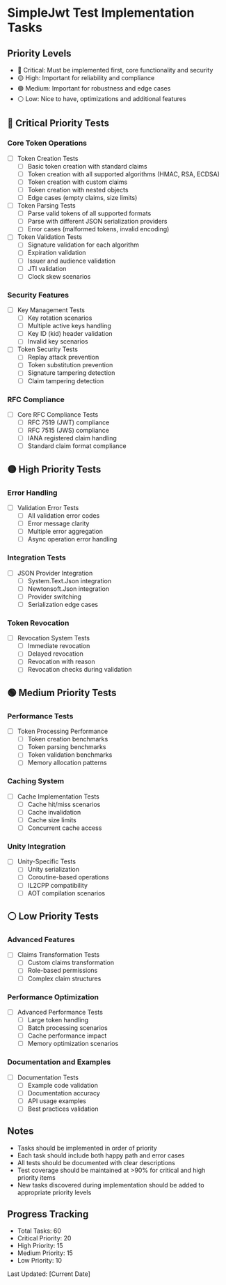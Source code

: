 # SimpleJwt Test Implementation Tasks

## Priority Levels
- 🔴 Critical: Must be implemented first, core functionality and security
- 🟡 High: Important for reliability and compliance
- 🟢 Medium: Important for robustness and edge cases
- ⚪ Low: Nice to have, optimizations and additional features

## 🔴 Critical Priority Tests

### Core Token Operations
- [ ] Token Creation Tests
  - [ ] Basic token creation with standard claims
  - [ ] Token creation with all supported algorithms (HMAC, RSA, ECDSA)
  - [ ] Token creation with custom claims
  - [ ] Token creation with nested objects
  - [ ] Edge cases (empty claims, size limits)

- [ ] Token Parsing Tests
  - [ ] Parse valid tokens of all supported formats
  - [ ] Parse with different JSON serialization providers
  - [ ] Error cases (malformed tokens, invalid encoding)

- [ ] Token Validation Tests
  - [ ] Signature validation for each algorithm
  - [ ] Expiration validation
  - [ ] Issuer and audience validation
  - [ ] JTI validation
  - [ ] Clock skew scenarios

### Security Features
- [ ] Key Management Tests
  - [ ] Key rotation scenarios
  - [ ] Multiple active keys handling
  - [ ] Key ID (kid) header validation
  - [ ] Invalid key scenarios

- [ ] Token Security Tests
  - [ ] Replay attack prevention
  - [ ] Token substitution prevention
  - [ ] Signature tampering detection
  - [ ] Claim tampering detection

### RFC Compliance
- [ ] Core RFC Compliance Tests
  - [ ] RFC 7519 (JWT) compliance
  - [ ] RFC 7515 (JWS) compliance
  - [ ] IANA registered claim handling
  - [ ] Standard claim format compliance

## 🟡 High Priority Tests

### Error Handling
- [ ] Validation Error Tests
  - [ ] All validation error codes
  - [ ] Error message clarity
  - [ ] Multiple error aggregation
  - [ ] Async operation error handling

### Integration Tests
- [ ] JSON Provider Integration
  - [ ] System.Text.Json integration
  - [ ] Newtonsoft.Json integration
  - [ ] Provider switching
  - [ ] Serialization edge cases

### Token Revocation
- [ ] Revocation System Tests
  - [ ] Immediate revocation
  - [ ] Delayed revocation
  - [ ] Revocation with reason
  - [ ] Revocation checks during validation

## 🟢 Medium Priority Tests

### Performance Tests
- [ ] Token Processing Performance
  - [ ] Token creation benchmarks
  - [ ] Token parsing benchmarks
  - [ ] Token validation benchmarks
  - [ ] Memory allocation patterns

### Caching System
- [ ] Cache Implementation Tests
  - [ ] Cache hit/miss scenarios
  - [ ] Cache invalidation
  - [ ] Cache size limits
  - [ ] Concurrent cache access

### Unity Integration
- [ ] Unity-Specific Tests
  - [ ] Unity serialization
  - [ ] Coroutine-based operations
  - [ ] IL2CPP compatibility
  - [ ] AOT compilation scenarios

## ⚪ Low Priority Tests

### Advanced Features
- [ ] Claims Transformation Tests
  - [ ] Custom claims transformation
  - [ ] Role-based permissions
  - [ ] Complex claim structures

### Performance Optimization
- [ ] Advanced Performance Tests
  - [ ] Large token handling
  - [ ] Batch processing scenarios
  - [ ] Cache performance impact
  - [ ] Memory optimization scenarios

### Documentation and Examples
- [ ] Documentation Tests
  - [ ] Example code validation
  - [ ] Documentation accuracy
  - [ ] API usage examples
  - [ ] Best practices validation

## Notes
- Tasks should be implemented in order of priority
- Each task should include both happy path and error cases
- All tests should be documented with clear descriptions
- Test coverage should be maintained at >90% for critical and high priority items
- New tasks discovered during implementation should be added to appropriate priority levels

## Progress Tracking
- Total Tasks: 60
- Critical Priority: 20
- High Priority: 15
- Medium Priority: 15
- Low Priority: 10

Last Updated: [Current Date] 